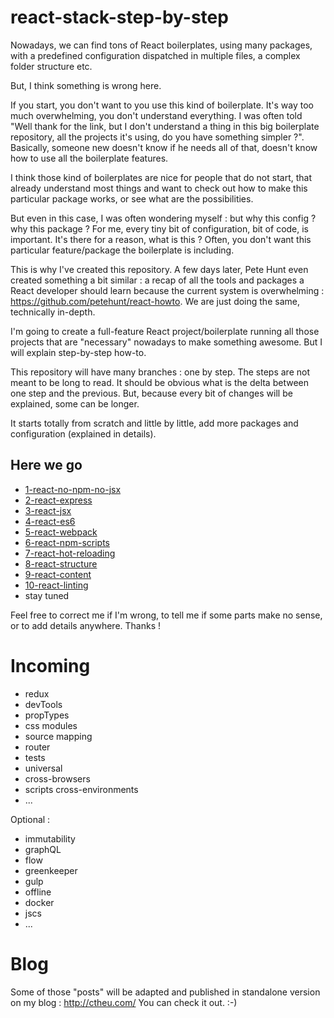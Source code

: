 # react-stack-step-by-step

Nowadays, we can find tons of React boilerplates, using many packages, with a predefined configuration dispatched in multiple files, a complex folder structure etc.

But, I think something is wrong here.

If you start, you don't want to you use this kind of boilerplate. It's way too much overwhelming, you don't understand everything. I was often told "Well thank for the link, but I don't understand a thing in this big boilerplate repository, all the projects it's using, do you have something simpler ?". Basically, someone new doesn't know if he needs all of that, doesn't know how to use all the boilerplate features.

I think those kind of boilerplates are nice for people that do not start, that already understand most things and want to check out how to make this particular package works, or see what are the possibilities.

But even in this case, I was often wondering myself : but why this config ? why this package ? For me, every tiny bit of configuration, bit of code, is important. It's there for a reason, what is this ?
Often, you don't want this particular feature/package the boilerplate is including.

This is why I've created this repository.
A few days later, Pete Hunt even created something a bit similar : a recap of all the tools and packages a React developer should learn because the current system is overwhelming : https://github.com/petehunt/react-howto. We are just doing the same, technically in-depth.

I'm going to create a full-feature React project/boilerplate running all those projects that are "necessary" nowadays to make something awesome. But I will explain step-by-step how-to.

This repository will have many branches : one by step.
The steps are not meant to be long to read. It should be obvious what is the delta between one step and the previous. But, because every bit of changes will be explained, some can be longer.

It starts totally from scratch and little by little, add more packages and configuration (explained in details).

## Here we go

- [1-react-no-npm-no-jsx](https://github.com/chtefi/react-stack-step-by-step/tree/1-react-no-npm-no-jsx)
- [2-react-express](https://github.com/chtefi/react-stack-step-by-step/tree/2-react-express)
- [3-react-jsx](https://github.com/chtefi/react-stack-step-by-step/tree/3-react-jsx)
- [4-react-es6](https://github.com/chtefi/react-stack-step-by-step/tree/4-react-es6)
- [5-react-webpack](https://github.com/chtefi/react-stack-step-by-step/tree/5-react-webpack)
- [6-react-npm-scripts](https://github.com/chtefi/react-stack-step-by-step/tree/6-react-npm-scripts)
- [7-react-hot-reloading](https://github.com/chtefi/react-stack-step-by-step/tree/7-react-hot-reloading)
- [8-react-structure](https://github.com/chtefi/react-stack-step-by-step/tree/8-react-structure)
- [9-react-content](https://github.com/chtefi/react-stack-step-by-step/tree/9-react-content)
- [10-react-linting](https://github.com/chtefi/react-stack-step-by-step/tree/10-react-linting)
- stay tuned

Feel free to correct me if I'm wrong, to tell me if some parts make no sense, or to add details anywhere. Thanks !

# Incoming

- redux
- devTools
- propTypes
- css modules
- source mapping
- router
- tests
- universal
- cross-browsers
- scripts cross-environments
- ...

Optional :
- immutability
- graphQL
- flow
- greenkeeper
- gulp
- offline
- docker
- jscs
- ...

# Blog

Some of those "posts" will be adapted and published in standalone version on my blog : http://ctheu.com/
You can check it out. :-)
